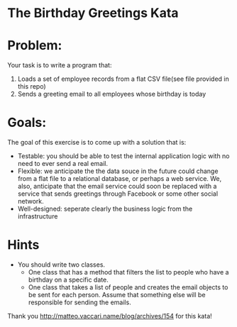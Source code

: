 The Birthday Greetings Kata
=========

Problem:
=========
Your task is to write a program that:
1. Loads a set of employee records from a flat CSV file(see file provided in this repo)
2. Sends a greeting email to all employees whose birthday is today

Goals:
=========
The goal of this exercise is to come up with a solution that is:
  - Testable: you should be able to test the internal application logic with no need to ever send a real email.
  - Flexible: we anticipate the the data souce in the future could change from a flat file to a relational database, or perhaps a web service. We, also, anticipate that the email service could soon be replaced with a service that sends greetings through Facebook or some other social network.
  - Well-designed: seperate clearly the business logic from the infrastructure

Hints
=========
* You should write two classes.
    * One class that has a method that filters the list
      to people who have a birthday on a specific date.
    * One class that takes a list of people and creates the email objects to be sent for each person.
      Assume that something else will be responsible for sending the emails.


Thank you http://matteo.vaccari.name/blog/archives/154 for this kata!
